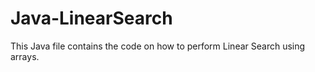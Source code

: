 # Java-LinearSearch

This Java file contains the code on how to perform Linear Search using arrays.
